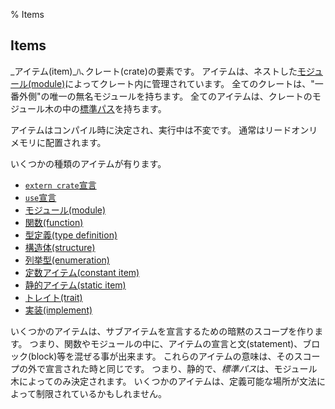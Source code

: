 % Items

## Items

_アイテム(item)_ﾊ､クレート(crate)の要素です。
アイテムは、ネストした[モジュール(module)][modules]によってクレート内に管理されています。
全てのクレートは、"一番外側"の唯一の無名モジュールを持ちます。
全てのアイテムは、クレートのモジュール木の中の[標準パス][paths]を持ちます。

[modules]: modules.html
[paths]: paths.html

アイテムはコンパイル時に決定され、実行中は不変です。
通常はリードオンリメモリに配置されます。

いくつかの種類のアイテムが有ります。

* [`extern crate`宣言](extern-crate-declarations.html)
* [`use`宣言](use-declarations.html)
* [モジュール(module)](modules.html)
* [関数(function)](functions.html)
* [型定義(type definition)](grammar.htmltype-definitions.html)
* [構造体(structure)](structures.html)
* [列挙型(enumeration)](enumerations.html)
* [定数アイテム(constant item)](constant-items.html)
* [静的アイテム(static item)](static-items.html)
* [トレイト(trait)](traits.html)
* [実装(implement)](implementations.html)

いくつかのアイテムは、サブアイテムを宣言するための暗黙のスコープを作ります。
つまり、関数やモジュールの中に、アイテムの宣言と文(statement)、ブロック(block)等を混ぜる事が出来ます。
これらのアイテムの意味は、そのスコープの外で宣言された時と同じです。
つまり、静的で、*標準パス*は、モジュール木によってのみ決定されます。
いくつかのアイテムは、定義可能な場所が文法によって制限されているかもしれません。

